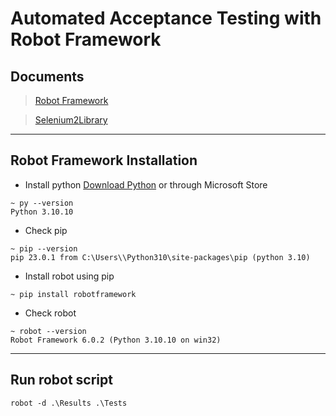 # Automated Acceptance Testing with Robot Framework

## Documents
> [Robot Framework](https://robotframework.org/)

>  [Selenium2Library](https://robotframework.org/Selenium2Library/Selenium2Library.html)

---

## Robot Framework Installation
* Install python
[Download Python](https://www.python.org/downloads/) or through Microsoft Store
```
~ py --version
Python 3.10.10
```
* Check pip
```
~ pip --version
pip 23.0.1 from C:\Users\\Python310\site-packages\pip (python 3.10)
```
* Install robot using pip
```
~ pip install robotframework
```
* Check robot
```
~ robot --version
Robot Framework 6.0.2 (Python 3.10.10 on win32)
```

---

## Run robot script
```
robot -d .\Results .\Tests
```
